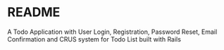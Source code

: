 # README

A Todo Application with User Login, Registration, Password Reset, Email Confirmation and CRUS system for Todo List built with Rails
